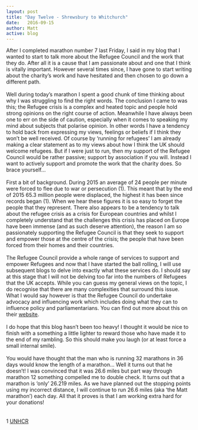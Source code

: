 ```yaml
---
layout: post
title: "Day Twelve - Shrewsbury to Whitchurch"
date:   2016-09-15
author: Matt
active: blog
---
```

After I completed marathon number 7 last Friday, I said in my blog that I wanted to start to talk more about the Refugee Council and the work that they do. After all it is a cause that I am passionate about and one that I think is vitally important. However several times since, I have gone to start writing about the charity’s work and have hesitated and then chosen to go down a different path. 
<br><br>
Well during today’s marathon I spent a good chunk of time thinking about why I was struggling to find the right words. The conclusion I came to was this; the Refugee crisis is a complex and heated topic and people hold strong opinions on the right course of action. Meanwhile I have always been one to err on the side of caution, especially when it comes to speaking my mind about subjects that polarise opinion. In other words I have a tendency to hold back from expressing my views, feelings or beliefs if I think they won’t be well received. Of course by ‘running for refugees’ I am already making a clear statement as to my views about how I think the UK should welcome refugees. But if I were just to run, then my support of the Refugee Council would be rather passive; support by association if you will. Instead I want to actively support and promote the work that the charity does. So brace yourself…
<br><br>
First a bit of background. During 2015 an average of 24 people per minute were forced to flee due to war or persecution (1). This meant that by the end of 2015 65.3 million people were displaced, the highest it has been since records began (1). When we hear these figures it is so easy to forget the people that they represent. There also appears to be a tendency to talk about the refugee crisis as a crisis for European countries and whilst I completely understand that the challenges this crisis has placed on Europe have been immense (and as such deserve attention), the reason I am so passionately supporting the Refugee Council is that they seek to support and empower those at the centre of the crisis; the people that have been forced from their homes and their countries. 
<br><br>
The Refugee Council provide a whole range of services to support and empower Refugees and now that I have started the ball rolling, I will use subsequent blogs to delve into exactly what these services do. I should say at this stage that I will not be delving too far into the numbers of Refugees that the UK accepts. While you can guess my general views on the topic, I do recognise that there are many complexities that surround this issue. What I would say however is that the Refugee Council do undertake advocacy and influencing work which includes doing what they can to influence policy and parliamentarians. You can find out more about this on their [website](http://www.refugeecouncil.org.uk/policy_research). 
<br><br>
I do hope that this blog hasn’t been too heavy! I thought it would be nice to finish with a something a little lighter to reward those who have made it to the end of my rambling. So this should make you laugh (or at least force a small internal smile). 
<br><br>
You would have thought that the man who is running 32 marathons in 36 days would know the length of a marathon… Well it turns out that he doesn’t! I was convinced that it was 26.6 miles but part way through marathon 12 something compelled me to double check. It turns out that a marathon is ‘only’ 26.219 miles. As we have planned out the stopping points using my incorrect distance, I will continue to run 26.6 miles (aka ‘the Matt marathon’) each day. All that it proves is that I am working extra hard for your donations! 
<br><br><br>
1 [UNHCR](http://www.unhcr.org/uk/news/latest/2016/6/5763b65a4/global-forced-displacement-hits-record-high.html)
